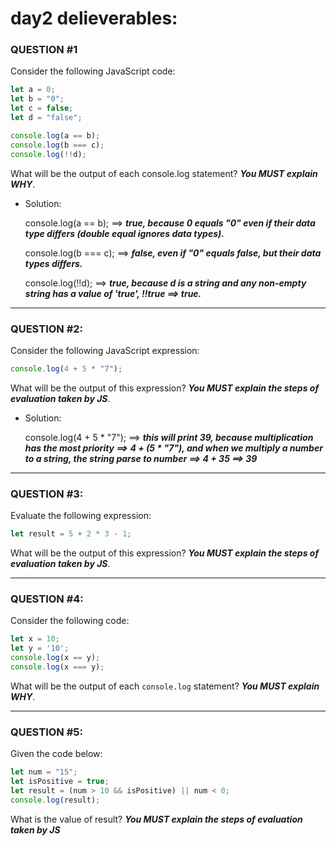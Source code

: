 # day2 delieverables:

### QUESTION #1

Consider the following JavaScript code:

```javascript
let a = 0;
let b = "0";
let c = false;
let d = "false";

console.log(a == b);
console.log(b === c);
console.log(!!d);
```
What will be the output of each console.log statement? **_You MUST explain WHY_**.

- Solution:
  
  console.log(a == b); ==> ***true, because 0 equals "0" even if their data type differs (double equal ignores data types).***

  console.log(b === c); ==> ***false, even if "0" equals false, but their data types differs.***

  console.log(!!d); ==> ***true, because d is a string and any non-empty string has a value of 'true', !!true ==> true.***

-------------------------------------------------------------------

### QUESTION #2:


Consider the following JavaScript expression:

```javascript
console.log(4 + 5 * "7");
```

What will be the output of this expression? **_You MUST explain the steps of evaluation taken by JS_**.

- Solution:

  console.log(4 + 5 * "7"); ==> ***this will print 39, because multiplication has the most priority ==> 4 + (5 * "7"), and when we multiply a number to a string, the string parse to number ==> 4 + 35 ==> 39***

-------------------------------------------------------------------

### QUESTION #3:

Evaluate the following expression:

```javascript
let result = 5 + 2 * 3 - 1;
```

What will be the output of this expression? **_You MUST explain the steps of evaluation taken by JS_**.

-------------------------------------------------------------------

### QUESTION #4:

Consider the following code:

```javascript
let x = 10;
let y = '10';
console.log(x == y);
console.log(x === y);
```
What will be the output of each `console.log` statement? **_You MUST explain WHY_**.

-------------------------------------------------------------------

### QUESTION #5:

Given the code below:

```javascript
let num = "15";
let isPositive = true;
let result = (num > 10 && isPositive) || num < 0;
console.log(result);
```

What is the value of result? **_You MUST explain the steps of evaluation taken by JS_**

